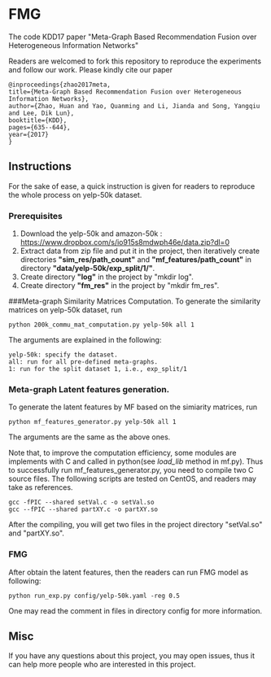 # FMG
The code KDD17 paper "Meta-Graph Based Recommendation Fusion over Heterogeneous Information Networks"

Readers are welcomed to fork this repository to reproduce the experiments and follow our work. Please kindly cite our paper

    @inproceedings{zhao2017meta,
    title={Meta-Graph Based Recommendation Fusion over Heterogeneous Information Networks},
    author={Zhao, Huan and Yao, Quanming and Li, Jianda and Song, Yangqiu and Lee, Dik Lun},
    booktitle={KDD},
    pages={635--644},
    year={2017}
    }

## Instructions

For the sake of ease, a quick instruction is given for readers to reproduce the whole process on yelp-50k dataset.

### Prerequisites

1. Download the yelp-50k and amazon-50k : https://www.dropbox.com/s/io915s8mdwph46e/data.zip?dl=0
2. Extract data from zip file and put it in the project, then iteratively create directories **"sim\_res/path\_count"** and **"mf\_features/path\_count"** in directory **"data/yelp-50k/exp_split/1/"**.
3. Create directory **"log"** in the project by "mkdir log".
4. Create directory **"fm\_res"** in the project by "mkdir fm\_res".

###Meta-graph Similarity Matrices Computation.
To generate the similarity matrices on yelp-50k dataset, run

	python 200k_commu_mat_computation.py yelp-50k all 1
The arguments are explained in the following:
	
	yelp-50k: specify the dataset.
	all: run for all pre-defined meta-graphs.
	1: run for the split dataset 1, i.e., exp_split/1
### Meta-graph Latent features generation.
To generate the latent features by MF based on the simiarity matrices, run
    
    python mf_features_generator.py yelp-50k all 1

The arguments are the same as the above ones.

Note that, to improve the computation efficiency, some modules are implements with C and called in python(see *load_lib* method in mf.py). Thus to successfully run mf\_features\_generator.py, you need to compile two C source files. The following scripts are tested on CentOS, and readers may take as references.

	gcc -fPIC --shared setVal.c -o setVal.so
	gcc --fPIC --shared partXY.c -o partXY.so

After the compiling, you will get two files in the project directory "setVal.so" and "partXY.so".

### FMG
After obtain the latent features, then the readers can run FMG model as following:
    
    python run_exp.py config/yelp-50k.yaml -reg 0.5

One may read the comment in files in directory config for more information.

## Misc
If you have any questions about this project, you may open issues, thus it can help more people who are interested in this project.
